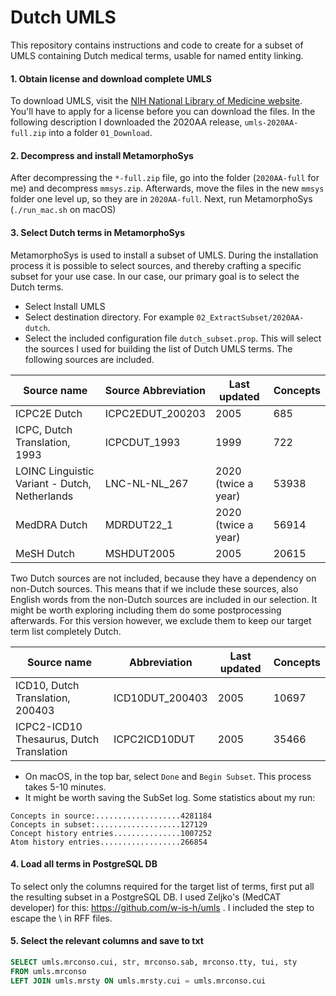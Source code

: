 # Dutch UMLS
This repository contains instructions and code to create for a subset of UMLS containing Dutch medical terms, usable for named entity linking.

#### 1. Obtain license and download complete UMLS
To download UMLS, visit the [NIH National Library of Medicine website](https://www.nlm.nih.gov/research/umls/licensedcontent/umlsknowledgesources.html). You'll have to apply for a license before you can download the files. In the following description I downloaded the 2020AA release, `umls-2020AA-full.zip` into a folder `01_Download`.

#### 2. Decompress and install MetamorphoSys
After decompressing the `*-full.zip` file, go into the folder (`2020AA-full` for me) and decompress `mmsys.zip`. Afterwards, move the files in the new `mmsys` folder one level up, so they are in `2020AA-full`. Next, run MetamorphoSys (`./run_mac.sh` on macOS)

#### 3. Select Dutch terms in MetamorphoSys
MetamorphoSys is used to install a subset of UMLS. During the installation process it is possible to select sources, and thereby crafting a specific subset for your use case. In our case, our primary goal is to select the Dutch terms.
- Select Install UMLS
- Select destination directory. For example `02_ExtractSubset/2020AA-dutch`.
- Select the included configuration file `dutch_subset.prop`. This will select the sources I used for building the list of Dutch UMLS terms. The following sources are included.

| Source name | Source Abbreviation | Last updated | Concepts |
|---|---|---|---|
| ICPC2E Dutch | ICPC2EDUT_200203 | 2005 | 685 |
| ICPC, Dutch Translation, 1993 | ICPCDUT_1993 | 1999 | 722 |
| LOINC Linguistic Variant - Dutch, Netherlands | LNC-NL-NL_267 | 2020 (twice a year) | 53938 |
| MedDRA Dutch | MDRDUT22_1 | 2020 (twice a year) | 56914 |
| MeSH Dutch | MSHDUT2005 | 2005 | 20615 |

Two Dutch sources are not included, because they have a dependency on non-Dutch sources. This means that if we include these sources, also English words from the non-Dutch sources are included in our selection. It might be worth exploring including them do some postprocessing afterwards. For this version however, we exclude them to keep our target term list completely Dutch.

| Source name | Abbreviation | Last updated | Concepts |
|---|---|---|---|
| ICD10, Dutch Translation, 200403 | ICD10DUT_200403 | 2005 | 10697 |
| ICPC2-ICD10 Thesaurus, Dutch Translation | ICPC2ICD10DUT | 2005 | 35466 |

- On macOS, in the top bar, select `Done` and `Begin Subset`. This process takes 5-10 minutes.
- It might be worth saving the SubSet log. Some statistics about my run:
```
Concepts in source:...................4281184
Concepts in subset:...................127129
Concept history entries...............1007252
Atom history entries..................266854
```

#### 4. Load all terms in PostgreSQL DB
To select only the columns required for the target list of terms, first put all the resulting subset in a PostgreSQL DB. I used Zeljko's (MedCAT developer) for this: https://github.com/w-is-h/umls . I included the step to escape the \ in RFF files. 

#### 5. Select the relevant columns and save to txt
```sql
SELECT umls.mrconso.cui, str, mrconso.sab, mrconso.tty, tui, sty
FROM umls.mrconso
LEFT JOIN umls.mrsty ON umls.mrsty.cui = umls.mrconso.cui
```
